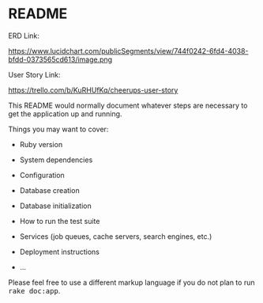 # README

ERD Link:

https://www.lucidchart.com/publicSegments/view/744f0242-6fd4-4038-bfdd-0373565cd613/image.png

User Story Link:

https://trello.com/b/KuRHUfKq/cheerups-user-story



This README would normally document whatever steps are necessary to get the
application up and running.

Things you may want to cover:

* Ruby version

* System dependencies

* Configuration

* Database creation

* Database initialization

* How to run the test suite

* Services (job queues, cache servers, search engines, etc.)

* Deployment instructions

* ...


Please feel free to use a different markup language if you do not plan to run
<tt>rake doc:app</tt>.
